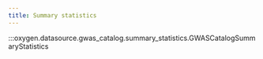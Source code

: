 ```yaml
---
title: Summary statistics
---
```


:::oxygen.datasource.gwas_catalog.summary_statistics.GWASCatalogSummaryStatistics
